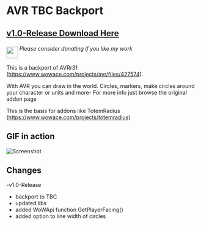 # AVR TBC Backport

## [v1.0-Release Download Here](https://github.com/XiconQoo/AVR-TBC/releases/download/v1.0-Release/AVR-TBC-v1.0-Release.zip)

###### <a target="_blank" rel="noopener noreferrer" href="https://www.paypal.me/xiconqoo/10"><img src="../readme-media/Paypal-Donate.png" height="30" style="margin-top:-30px;position:relative;top:20px;"></a> Please consider donating if you like my work

This is a backport of AVRr31 (https://www.wowace.com/projects/avr/files/427574).

With AVR you can draw in the world. Circles, markers, make circles around your character or units and more- For more info just browse the original addon page

This is the basis for addons like TotemRadius (https://www.wowace.com/projects/totemradius)

## GIF in action

![Screenshot](../readme-media/output.gif)

## Changes

-v1.0-Release

- backport to TBC
- updated libs
- added WoWApi function GetPlayerFacing()
- added option to line width of circles